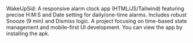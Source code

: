 WakeUpSid: A responsive alarm clock app (HTML/JS/Tailwind) featuring precise H:M:S and Date setting for daily/one-time alarms. Includes robust Snooze (9 min) and Dismiss logic. A project focusing on time-based state management and mobile-first UI development.
You can view the app by installing the apk.